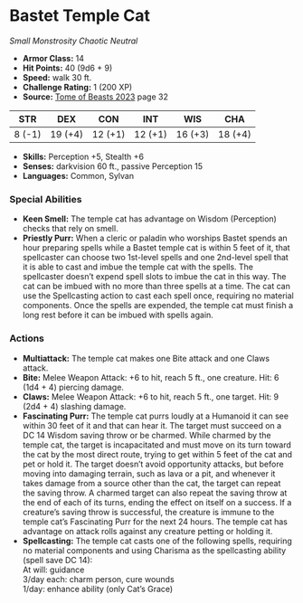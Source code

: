 # Bastet Temple Cat

*Small* *Monstrosity* *Chaotic Neutral*

- **Armor Class:** 14
- **Hit Points:** 40 (9d6 + 9)
- **Speed:** walk 30 ft.
- **Challenge Rating:** 1 (200 XP)
- **Source:** [Tome of Beasts 2023](https://koboldpress.com/kpstore/product/tome-of-beasts-1-2023-edition/) page 32

| STR | DEX | CON | INT | WIS | CHA |
| --- | --- | --- | --- | --- | --- |
| 8 (-1) | 19 (+4) | 12 (+1) | 12 (+1) | 16 (+3) | 18 (+4) |

- **Skills:** Perception +5, Stealth +6
- **Senses:** darkvision 60 ft., passive Perception 15
- **Languages:** Common, Sylvan
### Special Abilities
- **Keen Smell:** The temple cat has advantage on Wisdom (Perception) checks that rely on smell.
- **Priestly Purr:** When a cleric or paladin who worships Bastet spends an hour preparing spells while a Bastet temple cat is within 5 feet of it, that spellcaster can choose two 1st-level spells and one 2nd-level spell that it is able to cast and imbue the temple cat with the spells. The spellcaster doesn’t expend spell slots to imbue the cat in this way. The cat can be imbued with no more than three spells at a time. The cat can use the Spellcasting action to cast each spell once, requiring no material components. Once the spells are expended, the temple cat must finish a long rest before it can be imbued with spells again.
### Actions
- **Multiattack:** The temple cat makes one Bite attack and one Claws attack.
- **Bite:** Melee Weapon Attack: +6 to hit, reach 5 ft., one creature. Hit: 6 (1d4 + 4) piercing damage.
- **Claws:** Melee Weapon Attack: +6 to hit, reach 5 ft., one target. Hit: 9 (2d4 + 4) slashing damage.
- **Fascinating Purr:** The temple cat purrs loudly at a Humanoid it can see within 30 feet of it and that can hear it. The target must succeed on a DC 14 Wisdom saving throw or be charmed. While charmed by the temple cat, the target is incapacitated and must move on its turn toward the cat by the most direct route, trying to get within 5 feet of the cat and pet or hold it. The target doesn’t avoid opportunity attacks, but before moving into damaging terrain, such as lava or a pit, and whenever it takes damage from a source other than the cat, the target can repeat the saving throw. A charmed target can also repeat the saving throw at the end of each of its turns, ending the effect on itself on a success. If a creature’s saving throw is successful, the creature is immune to the temple cat’s Fascinating Purr for the next 24 hours. The temple cat has advantage on attack rolls against any creature petting or holding it.
- **Spellcasting:** The temple cat casts one of the following spells, requiring no material components and using Charisma as the spellcasting ability (spell save DC 14):<br>At will: guidance<br>3/day each: charm person, cure wounds<br>1/day: enhance ability (only Cat’s Grace)
